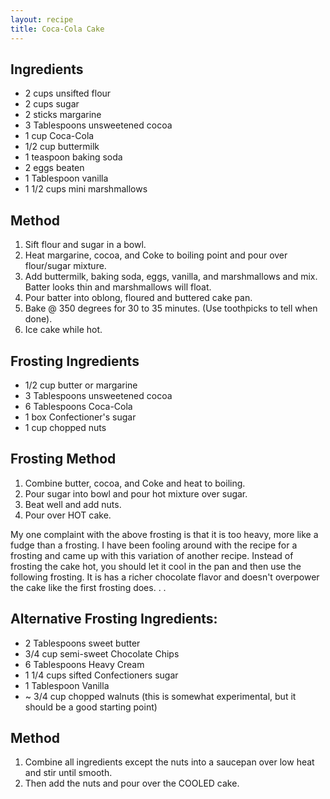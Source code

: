 ```yaml
---
layout: recipe
title: Coca-Cola Cake
---
```


## Ingredients

* 2 cups unsifted flour
* 2 cups sugar
* 2 sticks margarine
* 3 Tablespoons unsweetened cocoa
* 1 cup Coca-Cola
* 1/2 cup buttermilk
* 1 teaspoon baking soda
* 2 eggs beaten
* 1 Tablespoon vanilla
* 1 1/2 cups mini marshmallows

## Method

1. Sift flour and sugar in a bowl.
2. Heat margarine, cocoa, and Coke to boiling point and pour over flour/sugar mixture.
3. Add buttermilk, baking soda, eggs, vanilla, and marshmallows and mix. Batter looks thin and marshmallows will float.
4. Pour batter into oblong, floured and buttered cake pan.
5. Bake @ 350 degrees for 30 to 35 minutes.  (Use toothpicks to tell when done).
6. Ice cake while hot.

## Frosting Ingredients
* 1/2 cup butter or margarine
* 3 Tablespoons unsweetened cocoa
* 6 Tablespoons Coca-Cola
* 1 box Confectioner's sugar
* 1 cup chopped nuts

## Frosting Method

1. Combine butter, cocoa, and Coke and heat to boiling.
2. Pour sugar into bowl and pour hot mixture over sugar.
3. Beat well and add nuts.
4. Pour over HOT cake.


My one complaint with the above frosting is that it is too heavy, more like a fudge than a frosting.  I have been fooling around with the recipe for a frosting and came up with this variation of another recipe.  Instead of frosting the cake hot, you should let it cool in the pan and then use the following frosting.  It is has a richer chocolate flavor and doesn't overpower the cake like the first frosting does. . .

## Alternative Frosting Ingredients:

* 2 Tablespoons sweet butter
* 3/4 cup semi-sweet Chocolate Chips
* 6 Tablespoons Heavy Cream
* 1 1/4 cups sifted Confectioners sugar
* 1 Tablespoon Vanilla
* ~ 3/4 cup chopped walnuts (this is somewhat experimental, but it should be a good starting point)

## Method
1. Combine all ingredients except the nuts into a saucepan over low heat and stir until smooth.
2. Then add the nuts and pour over the COOLED cake.


